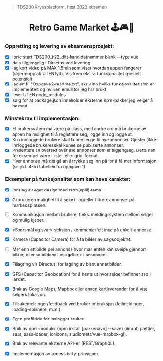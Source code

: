 > TDS200 Kryssplattform, høst 2022 eksamen
<h1 align="center">
Retro Game Market 🕹️🎮🎰
</h1>

### Oppretting og levering av eksamensprosjekt:
- [x] ionic start TDS200_h22_ditt-kandidatnummer blank --type vue
- [x] data tilgjengelig i Directus ved levering
- [x] lag kort video på MAX 1.5min som viser hvordan appen fungerer (skjermopptak UTEN lyd). Vis frem ekstra funksjonalitet spesielt potensielt
- [x] lag en fil "Oppgave2-readme.txt", skriv inn hvilke funksjonalitet som er implementert og hvilken emulator jeg har brukt
- [x] lever UTEN node_modules
- [x] sørg for at package.json inneholder eksterne npm-pakker jeg velger å ha med

### Minstekrav til implementasjon:
- [x] Et brukersystem må være på plass, med andre ord må brukerne av appen ha mulighet til å registrere seg, logge inn og logge ut.
- [x] Kun innloggede brukere skal kunne legge til nye annonser. Gjester (ikke-innloggede brukere) skal kunne se publiserte annonser.
- [x] Presentere en oversikt over alle annonser som er tilgjengelig. Dette kan for eksempel være i liste- eller grid-format.
- [x] Hver annonse må det gå an å trykke seg inn på for å få mer informasjon (se pkt. 4-5 i tabellen fra oppgave 1)

### Eksempler på funksjonalitet som kan heve karakter:
- [x] Innslag av eget design med retro(spill)-tema.
- [x] Gi brukeren mulighet til å søke i- og/eller filtrere annonser på markedsplassen.
- [ ] Kommunikasjon mellom brukere, f.eks. meldingssystem mellom selger og mulig kjøper.
- [x] «Spørsmål og svar»-seksjon / kommentarfelt inne på enkelt-annonse.
- [x] Kamera (Capacitor Camera) for å ta bilder av salgsobjektet.
- [ ] Mer enn ett bilde per annonse hvor man enten kan sveipe gjennom bilder, eller se bildene i et «galleri» i annonsen.
- [x] Fillagring via Directus, for lagring av blant annet bilder.
- [x] GPS (Capacitor Geolocation) for å hente ut hvor selger befinner seg i landet.
- [x] Bruk av Google Maps, Mapbox eller annen kartleverandør for å vise selgers lokasjon.
- [x] Tilbakemeldinger/feedback ved bruker-interaksjon (feilmeldinger, loading-spinnere, m.m.).
- [x] Egen profilside for innlogget bruker.
- [x] Bruk av npm-moduler (npm install [pakkenavn] –-save) (rimraf, prettier, sass, sass-loader, ionicons, studiometa/vue-mapbox-gl).
- [x] Bruk av relevante eksterne API-er (REST/GraphQL).
- [x] Implementasjon av accessibility-prinsipper.






















